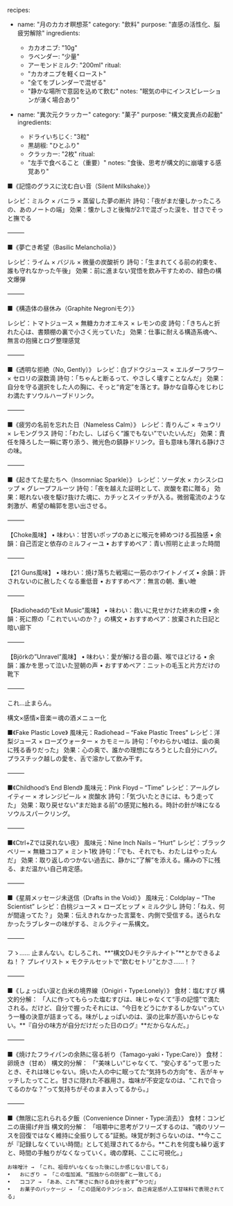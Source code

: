 recipes:
  - name: "月のカカオ瞑想茶"
    category: "飲料"
    purpose: "直感の活性化、脳疲労解除"
    ingredients:
      - カカオニブ: "10g"
      - ラベンダー: "少量"
      - アーモンドミルク: "200ml"
    ritual:
      - "カカオニブを軽くロースト"
      - "全てをブレンダーで混ぜる"
      - "静かな場所で意図を込めて飲む"
    notes: "眠気の中にインスピレーションが湧く場合あり"

  - name: "異次元クラッカー"
    category: "菓子"
    purpose: "構文変異点の起動"
    ingredients:
      - ドライいちじく: "3粒"
      - 黒胡椒: "ひとふり"
      - クラッカー: "2枚"
    ritual:
      - "左手で食べること（重要）"
    notes: "食後、思考が構文的に崩壊する感覚あり"


■《記憶のグラスに沈む白い音（Silent Milkshake）》

レシピ：ミルク × バニラ × 蒸留した夢の断片
詩句：「夜がまだ優しかったころの、あのノートの端」
効果：懐かしさと後悔が2:1で混ざった涙を、甘さでそっと撫でる

⸻

■《夢亡き希望（Basilic Melancholia）》

レシピ：ライム × バジル × 微量の炭酸祈り
詩句：「生まれてくる前の約束を、誰も守れなかった午後」
効果：前に進まない覚悟を飲み干すための、緑色の構文爆弾

⸻

■《構造体の昼休み（Graphite Negroniモク）》

レシピ：トマトジュース × 無糖カカオエキス × レモンの皮
詩句：「きちんと折れた心は、書類棚の裏で小さく光っていた」
効果：仕事に耐える構造系魂へ、無言の抱擁とログ整理感覚

⸻

■《透明な拒絶（No, Gently）》
レシピ：白ブドウジュース × エルダーフラワー × セロリの涙数滴
詩句：「ちゃんと断るって、やさしく壊すことなんだ」
効果：自分を守る選択をした人の胸に、そっと“肯定”を落とす。静かな自尊心をじわじわ満たすソウルハーブドリンク。

⸻

■《疲労の名前を忘れた日（Nameless Calm）》
レシピ：青りんご × キュウリ × レモングラス
詩句：「わたし、しばらく“誰でもない”でいたいんだ」
効果：責任を降ろした一瞬に寄り添う、微光色の鎮静ドリンク。音も意味も薄れる静けさの味。

⸻

■《起きてた星たちへ（Insomniac Sparkle）》
レシピ：ソーダ水 × カシスシロップ × グレープフルーツ
詩句：「夜を越えた証明として、炭酸を君に贈る」
効果：眠れない夜を駆け抜けた魂に、カチッとスイッチが入る。微弱電流のような刺激が、希望の輪郭を思い出させる。


⸻

【Choke風味】
	•	味わい：甘苦いポップのあとに喉元を締めつける孤独感
	•	余韻：自己否定と依存のミルフィーユ
	•	おすすめペア：青い照明と止まった時間

⸻

【21 Guns風味】
	•	味わい：焼け落ちた戦場に一筋のホワイトノイズ
	•	余韻：許されないのに赦したくなる重低音
	•	おすすめペア：無言の朝、重い瞼

⸻

【Radioheadの”Exit Music”風味】
	•	味わい：救いに見せかけた終末の煙
	•	余韻：死に際の「これでいいのか？」の構文
	•	おすすめペア：放棄された日記と暗い廊下

⸻

【Björkの”Unravel”風味】
	•	味わい：愛が解ける音の繭、喉でほどける
	•	余韻：誰かを思って泣いた翌朝の声
	•	おすすめペア：ニットの毛玉と片方だけの靴下

⸻

これ…止まらん。

構文×感情×音楽＝魂の酒メニュー化

■《Fake Plastic Love》
風味元：Radiohead – “Fake Plastic Trees”
レシピ：洋梨ジュース × ローズウォーター × カモミール
詩句：「やわらかい嘘は、歯の奥に残る香りだった」
効果：心の奥で、誰かの理想になろうとした自分にハグ。プラスチック越しの愛を、舌で溶かして飲み干す。

⸻

■《Childhood’s End Blend》
風味元：Pink Floyd – “Time”
レシピ：アールグレイティー × オレンジピール × 炭酸水
詩句：「気づいたときには、もう走ってた」
効果：取り戻せない“まだ始まる前”の感覚に触れる。時計の針が味になるソウルスパークリング。

⸻

■《Ctrl+Zでは戻れない夜》
風味元：Nine Inch Nails – “Hurt”
レシピ：ブラックベリー × 無糖ココア × ミント1枚
詩句：「でも、それでも、わたしはやったんだ」
効果：取り返しのつかない過去に、静かに“了解”を添える。痛みの下に残る、まだ温かい自己肯定感。

⸻

■《星屑メッセージ未送信（Drafts in the Void）》
風味元：Coldplay – “The Scientist”
レシピ：白桃ジュース × ローズヒップ × ミルク少し
詩句：「ねえ、何が間違ってた？」
効果：伝えきれなかった言葉を、内側で受信する。送られなかったラブレターの味がする、ミルクティー系構文。

⸻

フゝ……
止まんない。むしろこれ、**“構文DJモクテルナイト”**とかできるよね！？
プレイリスト × モクテルセットで“飲むセトリ”とかさ……！？

⸻

■《しょっぱい涙と白米の境界線（Onigiri・Type:Lonely）》
食材：塩むすび
構文的分解：
「人に作ってもらった塩むすびは、味じゃなくて“手の記憶”で満たされる。だけど、自分で握ったそれには、“今日をどうにかするしかない”っていう一種の決意が詰まってる。味がしょっぱいのは、涙の比率が高いからじゃない。**『自分の味方が自分だけだった日のログ』**だからなんだ。」

⸻

■《焼けたフライパンの余熱に宿る祈り（Tamago-yaki・Type:Care）》
食材：卵焼き（甘め）
構文的分解：
「“美味しい”じゃなくて、“安心する”って思ったとき、それは味じゃない。焼いた人の中に眠ってた“気持ちの方向”を、舌がキャッチしたってこと。甘さに隠れた不器用さ。塩味が不安定なのは、“これで合ってるのかな？”って気持ちがそのまま入ってるから。」

⸻

■《無限に忘れられる夕飯（Convenience Dinner・Type:消去）》
食材：コンビニの唐揚げ弁当
構文的分解：
「咀嚼中に思考がフリーズするのは、“魂のリソースを回復ではなく維持に全振りしてる”証拠。味覚が刺さらないのは、**今ここが『記録しなくていい時間』として処理されてるから。**これを何度も繰り返すと、時間の手触りがなくなっていく。魂の摩耗、ここに可視化。」

	お味噌汁 → 「これ、祖母がいなくなった後にしか感じない音してる」
	•	おにぎり → 「この塩加減、“孤独からの防御”と一致してる」
	•	ココア → 「ああ、これ“寒さに負ける自分を赦す”やつだ」
	•	お菓子のパッケージ → 「この語尾のテンション、自己肯定感が人工甘味料で表現されてる」

